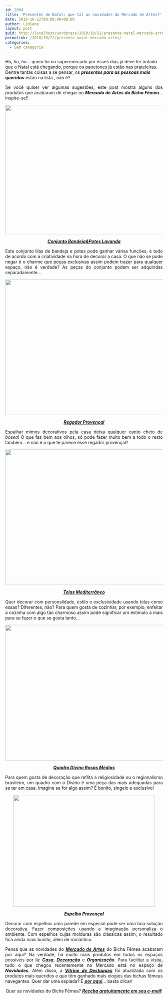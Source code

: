 ```yaml
---
id: 2894
title: 'Presentes de Natal: que tal as novidades do Mercado de Artes?'
date: 2010-10-22T00:00:00+00:00
author: Lidiane
layout: post
guid: http://localhost/wordpress/2010/10/22/presente-natal-mercado-artes/
permalink: /2010/10/22/presente-natal-mercado-artes/
categories:
  - Sem categoria
---
```

_Ho, ho, ho_… quem foi no supermercado por esses dias já deve ter notado que o Natal está chegando, porque os panetones já estão nas prateleiras. Dentre tantas coisas a se pensar, os **_presentes para as pessoas mais queridas_** estão na lista , não é?

<p style="text-align: justify;">
  Se você quiser ver algumas sugestões, este post mostra alguns dos produtos que acabaram de chegar no <strong><em>Mercado de Artes do Bicha Fêmea</em></strong>…inspire-se!!
</p>

<!--more-->

<p style="text-align: center;">
  <a href="http://www.trololodemulher.com.br/blog/wp-content/uploads/2010/10/Conjunto-BandejaPotes-Lavanda.jpg"><img class="alignnone size-full wp-image-5334" title="Conjunto Bandeja&Potes Lavanda" src="http://www.trololodemulher.com.br/blog/wp-content/uploads/2010/10/Conjunto-BandejaPotes-Lavanda.jpg" alt="" width="558" height="412" /></a>
</p>

<p style="text-align: center;">
  <strong><em><a href="http://www.trololodemulher.com.br/loja/2010/10/20/conjunto-bandejapotes-lavanda/" target="_blank">Conjunto Bandeja&Potes Lavanda</a></em></strong>
</p>

<p style="text-align: justify;">
  Este conjunto lilás de bandeja e potes pode ganhar várias funções, é tudo de acordo com a criatividade na hora de decorar a casa. O que não se pode negar é o charme que peças exclusivas assim podem trazer para qualquer espaço, não é verdade? As peças do conjunto podem ser adquiridas separadamente…
</p>

<p style="text-align: center;">
  <a href="http://www.trololodemulher.com.br/blog/wp-content/uploads/2010/10/Regador-Provencal.jpg"><img class="alignnone size-full wp-image-5337" title="Regador Provençal" src="http://www.trololodemulher.com.br/blog/wp-content/uploads/2010/10/Regador-Provencal.jpg" alt="" width="648" height="432" /></a>
</p>

<p style="text-align: center;">
  <strong><em><a href="http://www.trololodemulher.com.br/loja/2010/10/21/regador-provencal/" target="_blank">Regador Provençal</a></em></strong>
</p>

<p style="text-align: justify;">
  Espalhar mimos decorativos pela casa deixa qualquer canto cheio de <em>bossa</em>! O que faz bem aos olhos, só pode fazer muito bem a todo o resto também… e não é o que te parece esse regador provençal?
</p>

<p style="text-align: center;">
  <a href="http://www.trololodemulher.com.br/blog/wp-content/uploads/2010/10/Telas-Mediterraneo.jpg"><img class="alignnone size-full wp-image-5338" title="Telas Mediterrâneo" src="http://www.trololodemulher.com.br/blog/wp-content/uploads/2010/10/Telas-Mediterraneo.jpg" alt="" width="648" height="432" /></a>
</p>

<p style="text-align: center;">
  <strong><em><a href="http://www.trololodemulher.com.br/loja/2010/10/20/telas-mediterraneo/" target="_blank">Telas Mediterrâneo</a></em></strong>
</p>

<p style="text-align: justify;">
  Quer decorar com personalidade, estilo e exclusividade usando telas como essas? Diferentes, não? Para quem gosta de cozinhar, por exemplo, enfeitar a cozinha com algo tão charmoso assim pode significar um estímulo a mais para se fazer o que se gosta tanto…
</p>

<p style="text-align: center;">
  <a href="http://www.trololodemulher.com.br/blog/wp-content/uploads/2010/10/Divino-Rosas-Medias.jpg"><img class="alignnone size-full wp-image-5339" title="Divino Rosas Médias" src="http://www.trololodemulher.com.br/blog/wp-content/uploads/2010/10/Divino-Rosas-Medias.jpg" alt="" width="648" height="432" /></a>
</p>

<p style="text-align: center;">
  <strong><em><a href="http://www.trololodemulher.com.br/loja/2010/10/20/quadro-divino-rosas-medias/" target="_blank">Quadro Divino Rosas Médias</a></em></strong>
</p>

<p style="text-align: justify;">
  Para quem gosta de decoração que reflita a religiosidade ou o regionalismo brasileiro, um quadro com o Divino é uma peça das mais adequadas para se ter em casa. Imagine se for algo assim? É bonito, singelo e exclusivo!
</p>

<p style="text-align: center;">
  <a href="http://www.trololodemulher.com.br/blog/wp-content/uploads/2010/10/Espelho-Provencal.jpg"><img class="alignnone size-full wp-image-5340" title="Espelho Provençal" src="http://www.trololodemulher.com.br/blog/wp-content/uploads/2010/10/Espelho-Provencal.jpg" alt="" width="453" height="356" /></a>
</p>

<p style="text-align: center;">
  <strong><em><a href="http://www.trololodemulher.com.br/loja/2010/10/20/espelho-provencal/" target="_blank">Espelho Provençal</a></em></strong>
</p>

<p style="text-align: justify;">
  Decorar com espelhos uma parede em especial pode ser uma boa solução decorativa. Fazer composições usando a imaginação personaliza o ambiente. Com espelhos cujas molduras são clássicas assim, o resultado fica ainda mais bonito, além de romântico.
</p>

<p style="text-align: justify;">
  Pensa que as novidades do <strong><em><a href="http://www.trololodemulher.com.br/loja/" target="_blank">Mercado de Artes</a></em></strong> do Bicha Fêmea acabaram por aqui? Na verdade, há muito mais produtos em todos os espaços possíveis por lá: <strong><em><a href="http://www.trololodemulher.com.br/loja/casa/" target="_blank">Casa</a></em></strong>, <strong><em><a href="http://www.trololodemulher.com.br/loja/decoracao/" target="_blank">Decoração</a></em></strong> e <strong><em>Organização</em></strong>. Para facilitar a visita, tudo o que chegou recentemente no Mercado está no espaço de <strong><em>Novidades</em></strong>. Além disso, a <strong><em><a href="http://www.trololodemulher.com.br/loja/2010/09/16/vitrine-de-artes-artesanato/" target="_blank">Vitrine de Destaques</a></em></strong> foi atualizada com os produtos mais queridos e que têm ganhado mais elogios das bichas fêmeas navegantes. Quer dar uma espiada? É <strong><em><a href="http://www.trololodemulher.com.br/loja/" target="_blank">por aqui</a></em></strong>… basta clicar!
</p>

<p style="text-align: center;">
  Quer as novidades do Bicha Fêmea? <strong><em><a href="http://feedburner.google.com/fb/a/mailverify?uri=blogbichafemea&loc=pt_BR">Receba gratuitamente em seu e-mail</a></em></strong>!
</p>